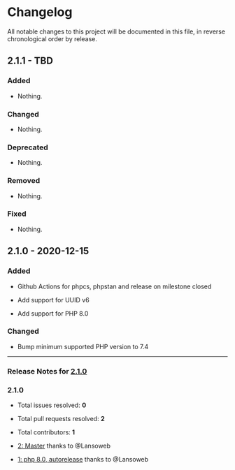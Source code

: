 # Changelog

All notable changes to this project will be documented in this file, in reverse chronological order by release.

## 2.1.1 - TBD

### Added

- Nothing.

### Changed

- Nothing.

### Deprecated

- Nothing.

### Removed

- Nothing.

### Fixed

- Nothing.

## 2.1.0 - 2020-12-15

### Added

- Github Actions for phpcs, phpstan and release on milestone closed

- Add support for UUID v6

- Add support for PHP 8.0

### Changed

- Bump minimum supported PHP version to 7.4



-----

### Release Notes for [2.1.0](https://github.com/Lansoweb/request-id/milestone/1)



### 2.1.0

- Total issues resolved: **0**
- Total pull requests resolved: **2**
- Total contributors: **1**

 - [2: Master](https://github.com/Lansoweb/request-id/pull/2) thanks to @Lansoweb
 - [1: php 8.0, autorelease](https://github.com/Lansoweb/request-id/pull/1) thanks to @Lansoweb

